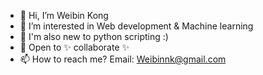 - 👋 Hi, I’m Weibin Kong
- 👀 I’m interested in Web development & Machine learning
- 🌱 I'm also new to python scripting :)
- 💞️ Open to ✨ collaborate ✨
- 📫 How to reach me? Email: Weibinnk@gmail.com

<!---
Weibin-K/Weibin-K is a ✨ special ✨ repository because its `README.md` (this file) appears on your GitHub profile.
You can click the Preview link to take a look at your changes.
--->
